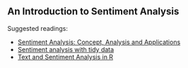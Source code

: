 ## An Introduction to Sentiment Analysis

Suggested readings:

- [Sentiment Analysis: Concept, Analysis and Applications](https://towardsdatascience.com/sentiment-analysis-concept-analysis-and-applications-6c94d6f58c17)
- [Sentiment analysis with tidy data](https://www.tidytextmining.com/sentiment.html)
- [Text and Sentiment Analysis in R](https://chryswoods.com/text_analysis_r/sentiment.html)
